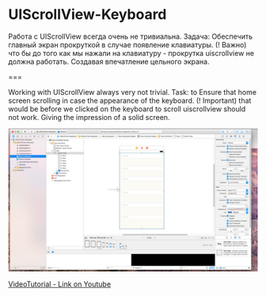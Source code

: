 # UIScrollView-Keyboard

Работа с UIScrollView всегда очень не тривиальна. 
Задача: Обеспечить главный экран прокруткой в случае появление клавиатуры.
(! Важно) что бы до того как мы нажали на клавиатуру - прокрутка uiscrollview не должна работать. Создавая впечатление цельного экрана.

===

Working with UIScrollView always very not trivial.
Task: to Ensure that home screen scrolling in case the appearance of the keyboard.
(! Important) that would be before we clicked on the keyboard to scroll uiscrollview should not work.
Giving the impression of a solid screen.


![alt text](https://raw.githubusercontent.com/HackDeveloperUA/UIScrollView-Keyboard/master/screen1.png)



[VideoTutorial - Link on Youtube](https://youtu.be/B5xo6QFn5Ss)


